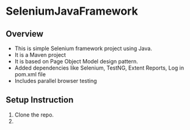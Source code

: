 # SeleniumJavaFramework
## Overview

- This is simple Selenium framework project using Java.
- It is a Maven project
- It is based on Page Object Model design pattern.
- Added dependencies like Selenium, TestNG, Extent Reports, Log in pom.xml file
- Includes parallel browser testing

## Setup Instruction

1. Clone the repo.
2. 
